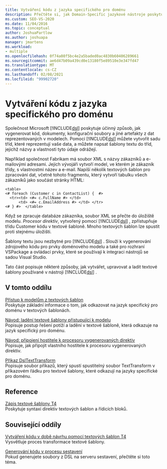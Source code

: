 ```yaml
---
title: Vytváření kódu z jazyka specifického pro doménu
description: Přečtěte si, jak Domain-Specific jazykové nástroje poskytují účinný způsob, jak vygenerovat kód, dokumenty a jiné artefakty z dat reprezentovaných v modelech.
ms.custom: SEO-VS-2020
ms.date: 11/04/2016
ms.topic: conceptual
author: JoshuaPartlow
ms.author: joshuapa
manager: jmartens
ms.workload:
- multiple
ms.openlocfilehash: 0f74a08f5bc4e2a5baded0ac4830b60406289661
ms.sourcegitcommit: ae6d47b09a439cd0e13180f5e89510e3e347fd47
ms.translationtype: MT
ms.contentlocale: cs-CZ
ms.lasthandoff: 02/08/2021
ms.locfileid: "99902720"
---
```

# <a name="generating-code-from-a-domain-specific-language"></a>Vytváření kódu z jazyka specifického pro doménu

Společnost Microsoft [!INCLUDE[dsl](../modeling/includes/dsl_md.md)] poskytuje účinný způsob, jak vygenerovat kód, dokumenty, konfigurační soubory a jiné artefakty z dat reprezentovaných v modelech. Pomocí [!INCLUDE[dsl](../modeling/includes/dsl_md.md)] můžete vytvořit sadu tříd, které reprezentují vaše data, a můžete napsat šablony textu do tříd, jejichž názvy a vlastnosti tyto údaje odrážejí.

Například společnost Fabrikam má soubor XML s názvy zákazníků a e-mailovými adresami. Jejich vývojáři vytvoří model, ve kterém je zákazník třídy, s vlastnostmi název a e-mail. Napíší několik textových šablon pro zpracování dat, včetně tohoto fragmentu, který vytvoří tabulku všech zákazníků jako součást stránky HTML:

```
<table>
<# foreach (Customer c in ContactList) {  #>
  <tr><td> <#= c.FullName #> </td>
      <td> <#= c.EmailAddress #> </td> </tr>
<# } #>  </table>
```

Když se zpracuje databáze zákazníka, soubor XML se přečte do úložiště modelu. *Procesor direktiv*, vytvořený pomocí [!INCLUDE[dsl](../modeling/includes/dsl_md.md)] , zpřístupňuje třídu Customer kódu v textové šabloně. Mnoho textových šablon lze spustit proti stejnému úložišti.

Šablony textu jsou nezbytné pro [!INCLUDE[dsl](../modeling/includes/dsl_md.md)] . Slouží k vygenerování zdrojového kódu pro prvky doménového modelu a také pro rozhraní VSPackage a ovládací prvky, které se používají k integraci nástrojů se sadou Visual Studio.

Tato část popisuje některé způsoby, jak vytvářet, upravovat a ladit textové šablony používané v nástroji [!INCLUDE[dsl](../modeling/includes/dsl_md.md)] .

## <a name="in-this-section"></a>V tomto oddílu

[Přístup k modelům z textových šablon](../modeling/accessing-models-from-text-templates.md)\
Poskytuje základní informace o tom, jak odkazovat na jazyk specifický pro doménu v textových šablonách.

[Návod: ladění textové šablony přistupující k modelu](../modeling/walkthrough-debugging-a-text-template-that-accesses-a-model.md)\
Popisuje postup řešení potíží a ladění v textové šabloně, která odkazuje na jazyk specifický pro doménu.

[Návod: připojení hostitele k procesoru vygenerovaných direktiv](../modeling/walkthrough-connecting-a-host-to-a-generated-directive-processor.md)\
Popisuje, jak připojit vlastního hostitele k procesoru vygenerovaných direktiv.

[Příkaz DslTextTransform](../modeling/the-dsltexttransform-command.md)\
Popisuje soubor příkazů, který spustí spustitelný soubor TextTransform v příkazovém řádku pro textové šablony, které odkazují na jazyky specifické pro doménu.

## <a name="reference"></a>Reference

[Zápis textové šablony T4](../modeling/writing-a-t4-text-template.md)\
Poskytuje syntaxi direktiv textových šablon a řídicích bloků.

## <a name="related-sections"></a>Související oddíly

[Vytváření kódu v době návrhu pomocí textových šablon T4](../modeling/design-time-code-generation-by-using-t4-text-templates.md)\
Vysvětluje proces transformace textové šablony.

[Generování kódu v procesu sestavení](../modeling/code-generation-in-a-build-process.md)\
Pokud generujete soubory z DSL na serveru sestavení, přečtěte si toto téma.
